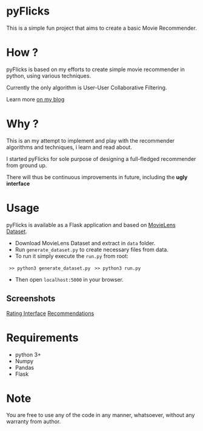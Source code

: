 # pyFlicks
This is a simple fun project that aims to create a basic Movie Recommender.

# How ?
pyFlicks is based on my efforts to create simple movie recommender in python, using various techniques.

Currently the only algorithm is User-User Collaborative Filtering.

Learn more [on my blog](https://vikasrtr.github.io)

# Why ?
This is an my attempt to implement and play with the recommender algorithms and techniques, i learn and read about.

I started pyFlicks for sole purpose of designing a full-fledged recommender from ground up.

There will thus be continuous improvements in future, including the **ugly interface**

# Usage
pyFlicks is available as a Flask application and based on [MovieLens Dataset](http://grouplens.org/datasets/).

 - Download MovieLens Dataset and extract in `data` folder.
 - Run `generate_dataset.py` to create necessary files from data.
 - To run it simply execute the `run.py` from root:

` >> python3 generate_dataset.py`
` >> python3 run.py`

 - Then open `localhost:5000` in your browser.

## Screenshots
[Rating Interface](https://github.com/vikasrtr/pyflicks/raw/master/screen-1.png)
[Recommendations](https://github.com/vikasrtr/pyflicks/raw/master/screen-2.png)

# Requirements
 - python 3+
 - Numpy
 - Pandas
 - Flask

# Note
You are free to use any of the code in any manner, whatsoever, without any warranty from author.